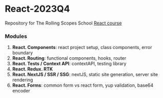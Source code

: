 # React-2023Q4

Repository for The Rolling Scopes School [React course](https://github.com/rolling-scopes-school/tasks/tree/master/react)

### Modules
1. **React. Components**: react project setup, class components, error boundary
1. **React. Routing**: functional components, hooks, router
1. **React. Tests / Context API**: contextAPI, testing library
1. **React. Redux. RTK**
1. **React. NextJS / SSR / SSG**: nextJS, static site generation, server site rendering
1. **React. Forms**: common form vs react form, yup validation, base64 encoder
